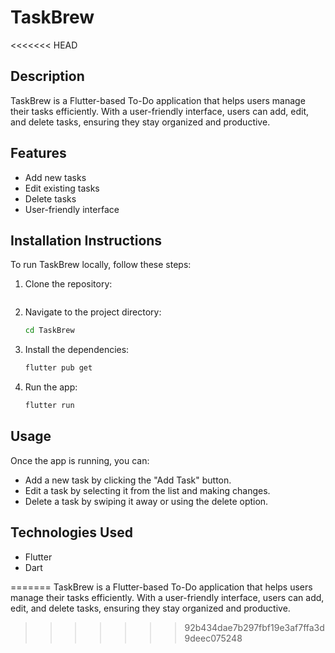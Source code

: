 # TaskBrew
<<<<<<< HEAD

## Description
TaskBrew is a Flutter-based To-Do application that helps users manage their tasks efficiently. With a user-friendly interface, users can add, edit, and delete tasks, ensuring they stay organized and productive.

## Features
- Add new tasks
- Edit existing tasks
- Delete tasks
- User-friendly interface

## Installation Instructions
To run TaskBrew locally, follow these steps:

1. Clone the repository:
   ```bash
2. Navigate to the project directory:
   ```bash
   cd TaskBrew
   ```
3. Install the dependencies:
   ```bash
   flutter pub get
   ```
4. Run the app:
   ```bash
   flutter run
   ```

## Usage
Once the app is running, you can:
- Add a new task by clicking the "Add Task" button.
- Edit a task by selecting it from the list and making changes.
- Delete a task by swiping it away or using the delete option.

## Technologies Used
- Flutter
- Dart

=======
TaskBrew is a Flutter-based To-Do application that helps users manage their tasks efficiently. With a user-friendly interface, users can add, edit, and delete tasks, ensuring they stay organized and productive.
>>>>>>> 92b434dae7b297fbf19e3af7ffa3d9deec075248
